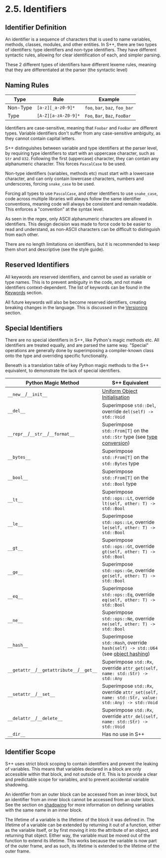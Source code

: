 # 2.5. Identifiers

<primary-label ref="header-label"/>

<secondary-label ref="doc-complete"/>

## Identifier Definition

An identifier is a sequence of characters that is used to name variables, methods, classes, modules, and other entities.
In S++, there are two types of identifiers: type identifiers and non-type identifiers. They have different syntactic
rules, allowing for clear identification of each, and simpler parsing.

These 2 different types of identifiers have different lexeme rules, meaning that they are differentiated at the parser
(the syntactic level)

## Naming Rules

| Type     | Rule                | Example                        |
|----------|---------------------|--------------------------------|
| Non-Type | `[a-z][_a-z0-9]*`   | `foo`, `bar`, `baz`, `foo_bar` |
| Type     | `[A-Z][a-zA-Z0-9]*` | `Foo`, `Bar`, `Baz`, `FooBar`  |

Identifiers are case-sensitive, meaning that `Foobar` and `FooBar` are different types. Variable identifiers don't
suffer from any case-sensitive ambiguity, as they cannot contain capital letters.

S++ distinguishes between variable and type identifiers at the parser level, by requiring type identifiers to start with
an uppercase character, such as `Str` and `U32`. Following the first (uppercase) character, they can contain any
alphanumeric character. This forces `PascalCase` to be used.

Non-type identifiers (variables, methods etc) must start with a lowercase character, and can only contain lowercase
characters, numbers and underscores, forcing `snake_case` to be used.

Forcing all types to use `PascalCase`, and other identifiers to use `snake_case`, code across multiple libraries will
always follow the same identifier conventions, meaning code will always be consistent and remain readable. This enforces
a "convention" at the syntax level.

As seen in the regex, only ASCII alphanumeric characters are allowed in identifiers. This design decision was made to
force code to be easier to read and understand, as non-ASCII characters can be difficult to distinguish from each other.

There are no length limitations on identifiers, but it is recommended to keep them short and descriptive (see the style
guide).

## Reserved Identifiers

All keywords are reserved identifiers, and cannot be used as variable or type names. This is to prevent ambiguity in the
code, and not make identifiers context-dependent. The list of keywords can be found in the [Keywords](2-6-Keywords.md)
section.

All future keywords will also be become reserved identifiers, creating breaking changes in the language. This is
discussed in the [Versioning]() section.

## Special Identifiers

There are no special identifiers in S++, like Python's magic methods etc. All identifiers are treated equally, and are
parsed the same way. "Special" operations are generally done by superimposing a compiler-known class onto the type and
overriding specific functionality.

Beneath is a translation table of key Python magic methods to the S++ equivalent, to demonstrate the lack of special
identifiers.

| Python Magic Method                        | S++ Equivalent                                                                                 |
|--------------------------------------------|------------------------------------------------------------------------------------------------|
| `__new__`/`__init__`                       | [Uniform Object Initialisation]()                                                              |
| `__del__`                                  | Superimpose `std::Del`, override `del(self) -> std::Void`                                      |
| `__repr__`/`__str__`/`__format__`          | Superimpose `std::From[T]` on the `std::Str` type (see [type conversion]())                    |
| `__bytes__`                                | Superimpose `std::From[T]` on the `std::Bytes` type                                            |
| `__bool__`                                 | Superimpose `std::From[T]` on the `std::Bool` type                                             |
| `__lt__`                                   | Superimpose `std::ops::Lt`, override `lt(self, other: T) -> std::Bool`                         |
| `__le__`                                   | Superimpose `std::ops::Le`, override `le(self, other: T) -> std::Bool`                         |
| `__gt__`                                   | Superimpose `std::ops::Gt`, override `gt(self, other: T) -> std::Bool`                         |
| `__ge__`                                   | Superimpose `std::ops::Ge`, override `ge(self, other: T) -> std::Bool`                         |
| `__eq__`                                   | Superimpose `std::ops::Eq`, override `eq(self, other: T) -> std::Bool`                         |
| `__ne__`                                   | Superimpose `std::ops::Ne`, override `ne(self, other: T) -> std::Bool`                         |
| `__hash__`                                 | Superimpose `std::Hash`, override `hash(self) -> std::U64` (see [object hashing]())            |
| `__getattr__`/`__getattribute__`/`__get__` | Superimpose `std::Rx`, override `attr_get(self, name: std::Str) -> std::Any`                   |
| `__setattr__`/`__set__`                    | Superimpose `std::Rx`, override `attr_set(self, name: std::Str, value: std::Any) -> std::Void` |
| `__delattr__`/`__delete__`                 | Superimpose `std::Rx`, override `attr_del(self, name: std::Str) -> std::Void`                  |
| `__dir__`                                  | Has no use in S++                                                                              |

## Identifier Scope

S++ uses strict block scoping to contain identifiers and prevent the leaking of variables. This means that variables
declared in a block are only accessible within that block, and not outside of it. This is to provide a clear and
predictable scope for variables, and to prevent accidental variable shadowing.

An identifier from an outer block can be accessed from an inner block, but an identifier from an inner block cannot be
accessed from an outer block. See the section on [shadowing]() for more information on defining variables with the same
name in an inner block.

The lifetime of a variable is the lifetime of the block it was defined in. The lifetime of a variable can be extended by
returning it out of a function, either as the variable itself, or by first moving it into the attribute of an object,
and returning that object. Either way, the variable must be moved out of the function to extend its lifetime. This works
because the variable is now part of the outer frame, and as such, its lifetime is extended to the lifetime of the outer
frame.

